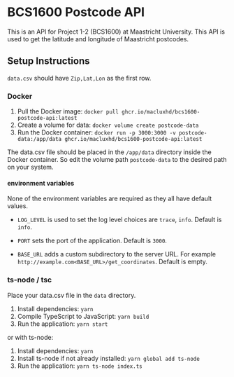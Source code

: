 # BCS1600 Postcode API

This is an API for Project 1-2 (BCS1600) at Maastricht University. This API is used to get the latitude and longitude of Maastricht postcodes.

## Setup Instructions

`data.csv` should have `Zip,Lat,Lon` as the first row.

### Docker

1. Pull the Docker image: `docker pull ghcr.io/macluxhd/bcs1600-postcode-api:latest`
2. Create a volume for data: `docker volume create postcode-data`
3. Run the Docker container: `docker run -p 3000:3000 -v postcode-data:/app/data ghcr.io/macluxhd/bcs1600-postcode-api:latest`

The data.csv file should be placed in the `/app/data` directory inside the Docker container. So edit the volume path `postcode-data` to the desired path on your system.

#### environment variables

None of the environment variables are required as they all have default values.

- `LOG_LEVEL` is used to set the log level choices are `trace`, `info`. Default is `info`.

- `PORT` sets the port of the application. Default is `3000`.

- `BASE_URL` adds a custom subdirectory to the server URL. For example `http://example.com<BASE_URL>/get_coordinates`. Default is empty.

### ts-node / tsc

Place your data.csv file in the `data` directory.

1. Install dependencies: `yarn`
2. Compile TypeScript to JavaScript: `yarn build`
3. Run the application: `yarn start`

or with ts-node:
1. Install dependencies: `yarn`
2. Install ts-node if not already installed: `yarn global add ts-node`
3. Run the application: `yarn ts-node index.ts`

